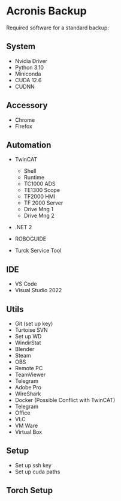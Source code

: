 # Acronis Backup


Required software for a standard backup:

## System

- Nvidia Driver
- Python 3.10
- Miniconda
- CUDA 12.6
- CUDNN

## Accessory

- Chrome
- Firefox


## Automation
- TwinCAT
    - Shell
    - Runtime
    - TC1000 ADS
    - TE1300 Scope
    - TF2000 HMI
    - TF 2000 Server
    - Drive Mng 1
    - Drive Mng 2


- .NET 2
- ROBOGUIDE
- Turck Service Tool

## IDE

- VS Code
- Visual Studio 2022

## Utils

- Git (set up key)
- Turtoise SVN
- Set up WD
- WindirStat
- Blender
- Steam
- OBS
- Remote PC
- TeamViewer
- Telegram
- Adobe Pro
- WireShark
- Docker (Possible Conflict with TwinCAT)
- Telegram
- Office
- VLC
- VM Ware
- Virtual Box

## Setup
- Set up ssh key
- Set up cuda paths


## Torch Setup

```

```

